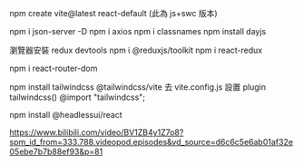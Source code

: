 npm create vite@latest react-default  (此為 js+swc 版本)

npm i json-server -D
npm i axios
npm i classnames
npm install dayjs

瀏覽器安裝 redux devtools
npm i @reduxjs/toolkit
npm i react-redux

npm i react-router-dom

npm install tailwindcss @tailwindcss/vite
去 vite.config.js 設置 plugin tailwindcss()
@import "tailwindcss";

npm install @headlessui/react


https://www.bilibili.com/video/BV1ZB4y1Z7o8?spm_id_from=333.788.videopod.episodes&vd_source=d6c6c5e6ab01af32e05ebe7b7b88ef93&p=81



           
